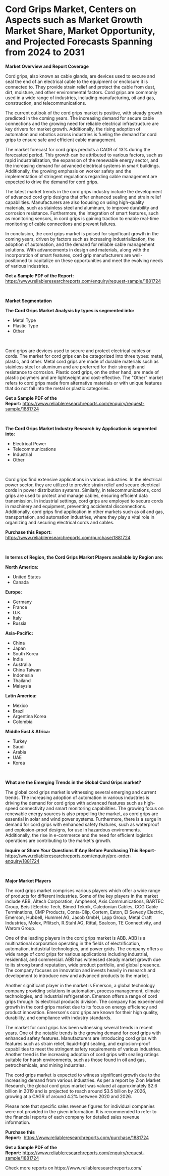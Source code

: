 <p><h1>Cord Grips Market, Centers on Aspects such as Market Growth Market Share, Market Opportunity, and Projected Forecasts Spanning from 2024 to 2031</h1></p><p><strong>Market Overview and Report Coverage</strong></p>
<p><p>Cord grips, also known as cable glands, are devices used to secure and seal the end of an electrical cable to the equipment or enclosure it is connected to. They provide strain relief and protect the cable from dust, dirt, moisture, and other environmental factors. Cord grips are commonly used in a wide range of industries, including manufacturing, oil and gas, construction, and telecommunications.</p><p>The current outlook of the cord grips market is positive, with steady growth predicted in the coming years. The increasing demand for secure cable connections and the growing need for reliable electrical infrastructure are key drivers for market growth. Additionally, the rising adoption of automation and robotics across industries is fueling the demand for cord grips to ensure safe and efficient cable management.</p><p>The market forecast for cord grips predicts a CAGR of 13% during the forecasted period. This growth can be attributed to various factors, such as rapid industrialization, the expansion of the renewable energy sector, and the increasing demand for advanced electrical systems in smart buildings. Additionally, the growing emphasis on worker safety and the implementation of stringent regulations regarding cable management are expected to drive the demand for cord grips.</p><p>The latest market trends in the cord grips industry include the development of advanced cord grip designs that offer enhanced sealing and strain relief capabilities. Manufacturers are also focusing on using high-quality materials, such as stainless steel and aluminum, to improve durability and corrosion resistance. Furthermore, the integration of smart features, such as monitoring sensors, in cord grips is gaining traction to enable real-time monitoring of cable connections and prevent failures.</p><p>In conclusion, the cord grips market is poised for significant growth in the coming years, driven by factors such as increasing industrialization, the adoption of automation, and the demand for reliable cable management solutions. With advancements in design and materials, along with the incorporation of smart features, cord grip manufacturers are well-positioned to capitalize on these opportunities and meet the evolving needs of various industries.</p></p>
<p><strong>Get a Sample PDF of the Report:</strong> <a href="https://www.reliableresearchreports.com/enquiry/request-sample/1881724">https://www.reliableresearchreports.com/enquiry/request-sample/1881724</a></p>
<p>&nbsp;</p>
<p><strong>Market Segmentation</strong></p>
<p><strong>The Cord Grips Market Analysis by types is segmented into:</strong></p>
<p><ul><li>Metal Type</li><li>Plastic Type</li><li>Other</li></ul></p>
<p>&nbsp;</p>
<p><p>Cord grips are devices used to secure and protect electrical cables or cords. The market for cord grips can be categorized into three types: metal, plastic, and other. Metal cord grips are made of durable materials such as stainless steel or aluminum and are preferred for their strength and resistance to corrosion. Plastic cord grips, on the other hand, are made of plastic polymers and are lightweight and cost-effective. The "Other" market refers to cord grips made from alternative materials or with unique features that do not fall into the metal or plastic categories.</p></p>
<p><strong>Get a Sample PDF of the Report:</strong>&nbsp;<a href="https://www.reliableresearchreports.com/enquiry/request-sample/1881724">https://www.reliableresearchreports.com/enquiry/request-sample/1881724</a></p>
<p>&nbsp;</p>
<p><strong>The Cord Grips Market Industry Research by Application is segmented into:</strong></p>
<p><ul><li>Electrical Power</li><li>Telecommunications</li><li>Industrial</li><li>Other</li></ul></p>
<p>&nbsp;</p>
<p><p>Cord grips find extensive applications in various industries. In the electrical power sector, they are utilized to provide strain relief and secure electrical cords in power distribution systems. Similarly, in telecommunications, cord grips are used to protect and manage cables, ensuring efficient data transmission. In industrial settings, cord grips are employed to secure cords in machinery and equipment, preventing accidental disconnections. Additionally, cord grips find application in other markets such as oil and gas, transportation, and automation industries, where they play a vital role in organizing and securing electrical cords and cables.</p></p>
<p><strong>Purchase this Report:</strong>&nbsp; <a href="https://www.reliableresearchreports.com/purchase/1881724">https://www.reliableresearchreports.com/purchase/1881724</a></p>
<p>&nbsp;</p>
<p><strong>In terms of Region, the Cord Grips Market Players available by Region are:</strong></p>
<p>
    <p> <strong> North America: </strong>
        <ul>
            <li>United States</li>
            <li>Canada</li>
        </ul>
        </p> 
    <p> <strong> Europe: </strong>
        <ul>
            <li>Germany</li>
            <li>France</li>
            <li>U.K.</li>
            <li>Italy</li>
            <li>Russia</li>
        </ul>
        </p> 
    <p> <strong> Asia-Pacific: </strong>
        <ul>
            <li>China</li>
            <li>Japan</li>
            <li>South Korea</li>
            <li>India</li>
            <li>Australia</li>
            <li>China Taiwan</li>
            <li>Indonesia</li>
            <li>Thailand</li>
            <li>Malaysia</li>
        </ul>
        </p> 
    <p> <strong> Latin America: </strong>
        <ul>
            <li>Mexico</li>
            <li>Brazil</li>
            <li>Argentina Korea</li>
            <li>Colombia</li>
        </ul>
        </p> 
    <p> <strong> Middle East & Africa: </strong>
        <ul>
            <li>Turkey</li>
            <li>Saudi</li>
            <li>Arabia</li>
            <li>UAE</li>
            <li>Korea</li>
        </ul>
    </p>
    </p>
<p>&nbsp;</p>
<p><strong>What are the Emerging Trends in the Global Cord Grips market?</strong></p>
<p><p>The global cord grips market is witnessing several emerging and current trends. The increasing adoption of automation in various industries is driving the demand for cord grips with advanced features such as high-speed connectivity and smart monitoring capabilities. The growing focus on renewable energy sources is also propelling the market, as cord grips are essential in solar and wind power systems. Furthermore, there is a surge in demand for cord grips with enhanced safety features, such as waterproof and explosion-proof designs, for use in hazardous environments. Additionally, the rise in e-commerce and the need for efficient logistics operations are contributing to the market's growth.</p></p>
<p><strong>Inquire or Share Your Questions If Any Before Purchasing This Report</strong>- <a href="https://www.reliableresearchreports.com/enquiry/pre-order-enquiry/1881724">https://www.reliableresearchreports.com/enquiry/pre-order-enquiry/1881724</a></p>
<p>&nbsp;</p>
<p><strong>Major Market Players</strong></p>
<p><p>The cord grips market comprises various players which offer a wide range of products for different industries. Some of the key players in the market include ABB, Altech Corporation, Amphenol, Axis Communications, BARTEC Group, Beisit Electric Tech, Bimed Teknik, Caledonian Cables, CCG Cable Terminations, CMP Products, Conta-Clip, Cortem, Eaton, El Sewedy Electric, Emerson, Hubbell, Hummel AG, Jacob GmbH, Lapp Group, Metal Craft Industries, Molex, Pflitsch, R.Stahl AG, Rittal, Sealcon, TE Connectivity, and Warom Group.</p><p>One of the leading players in the cord grips market is ABB. ABB is a multinational corporation operating in the fields of electrification, automation, industrial technologies, and power grids. The company offers a wide range of cord grips for various applications including industrial, residential, and commercial. ABB has witnessed steady market growth due to its strong brand reputation, wide product portfolio, and global presence. The company focuses on innovation and invests heavily in research and development to introduce new and advanced products to the market.</p><p>Another significant player in the market is Emerson, a global technology company providing solutions in automation, process management, climate technologies, and industrial refrigeration. Emerson offers a range of cord grips through its electrical products division. The company has experienced growth in the cord grips market due to its focus on energy efficiency and product innovation. Emerson's cord grips are known for their high quality, durability, and compliance with industry standards.</p><p>The market for cord grips has been witnessing several trends in recent years. One of the notable trends is the growing demand for cord grips with enhanced safety features. Manufacturers are introducing cord grips with features such as strain relief, liquid-tight sealing, and explosion-proof capabilities to meet the stringent safety requirements of various industries. Another trend is the increasing adoption of cord grips with sealing ratings suitable for harsh environments, such as those found in oil and gas, petrochemicals, and mining industries.</p><p>The cord grips market is expected to witness significant growth due to the increasing demand from various industries. As per a report by Zion Market Research, the global cord grips market was valued at approximately $2.6 billion in 2019 and is projected to reach around $3.5 billion by 2026, growing at a CAGR of around 4.2% between 2020 and 2026.</p><p>Please note that specific sales revenue figures for individual companies were not provided in the given information. It is recommended to refer to the financial reports of each company for detailed sales revenue information.</p></p>
<p><strong>Purchase this Report:</strong>&nbsp;&nbsp;<a href="https://www.reliableresearchreports.com/purchase/1881724">https://www.reliableresearchreports.com/purchase/1881724</a></p>
<p></p>
<p><strong>Get a Sample PDF of the Report:</strong>&nbsp;<a href="https://www.reliableresearchreports.com/enquiry/request-sample/1881724">https://www.reliableresearchreports.com/enquiry/request-sample/1881724</a></p>
<p>Check more reports on https://www.reliableresearchreports.com/</p>